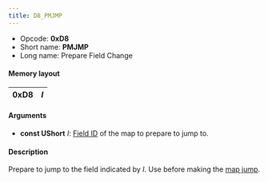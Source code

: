 ```yaml
---
title: D8_PMJMP
---
```


-   Opcode: **0xD8**
-   Short name: **PMJMP**
-   Long name: Prepare Field Change

#### Memory layout

| 0xD8 | *I* |
|------|-----|

#### Arguments

-   **const UShort** *I*: [Field ID](../../Field_List.md) of the map to prepare to jump to.

#### Description

Prepare to jump to the field indicated by *I*. Use before making the [map jump](60_MAPJUMP.md).
